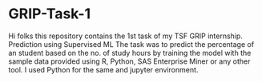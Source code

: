 # GRIP-Task-1
Hi folks this repository contains the 1st task of my TSF GRIP internship.
Prediction using Supervised ML
The task was to predict the percentage of an student based on the no. of study hours by training the model with the sample data provided using R, Python, SAS Enterprise Miner or any other tool.
I used Python for the same and jupyter environment.

